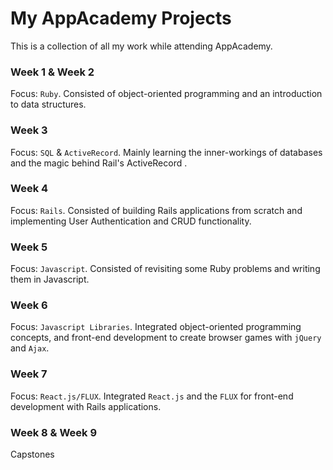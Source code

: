 # My AppAcademy Projects

This is a collection of all my work while attending AppAcademy.

### Week 1 & Week 2

Focus: `Ruby`. Consisted of object-oriented programming and an introduction to data structures.

### Week 3

Focus: `SQL` & `ActiveRecord`. Mainly learning the inner-workings of databases and the magic behind Rail's ActiveRecord .

### Week 4

Focus: `Rails`. Consisted of building Rails applications from scratch and implementing User Authentication and CRUD functionality.

### Week 5

Focus: `Javascript`. Consisted of revisiting some Ruby problems and writing them in Javascript.

### Week 6

Focus: `Javascript Libraries`. Integrated object-oriented programming concepts, and front-end development to create browser games with `jQuery` and `Ajax`.

### Week 7

Focus: `React.js/FLUX`. Integrated `React.js` and the `FLUX` for front-end development with Rails applications.

### Week 8 & Week 9

Capstones
